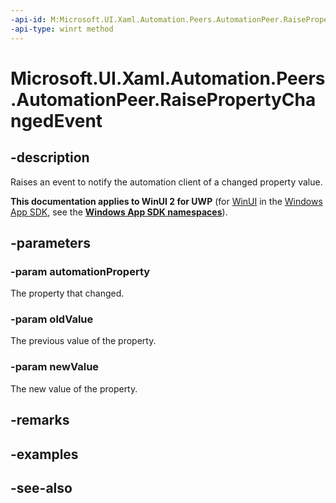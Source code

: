 ```yaml
---
-api-id: M:Microsoft.UI.Xaml.Automation.Peers.AutomationPeer.RaisePropertyChangedEvent(Microsoft.UI.Xaml.Automation.AutomationProperty,System.Object,System.Object)
-api-type: winrt method
---
```


<!-- Method syntax
public void RaisePropertyChangedEvent(Windows.UI.Xaml.Automation.AutomationProperty automationProperty, System.Object oldValue, System.Object newValue)
-->

# Microsoft.UI.Xaml.Automation.Peers.AutomationPeer.RaisePropertyChangedEvent

## -description
Raises an event to notify the automation client of a changed property value.

**This documentation applies to WinUI 2 for UWP** (for [WinUI](/windows/apps/winui/winui3/) in the [Windows App SDK](/windows/apps/windows-app-sdk/), see the **[Windows App SDK namespaces](/windows/windows-app-sdk/api/winrt/)**).

## -parameters
### -param automationProperty
The property that changed.

### -param oldValue
The previous value of the property.

### -param newValue
The new value of the property.

## -remarks

## -examples

## -see-also
